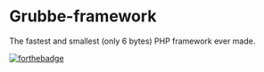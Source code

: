 # Grubbe-framework
The fastest and smallest (only 6 bytes) PHP framework ever made. 


[![forthebadge](http://forthebadge.com/images/badges/certified-snoop-lion.svg)](http://forthebadge.com)
